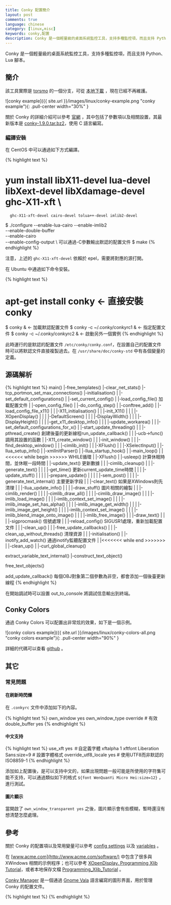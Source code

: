 ```yaml
---
title: Conky 配置簡介
layout: post
comments: true
language: chinese
category: [linux,misc]
keywords: conky,配置
description: Conky 是一個輕量級的桌面系統監控工具，支持多種監控項，而且支持 Python、Lua 腳本。
---
```


Conky 是一個輕量級的桌面系統監控工具，支持多種監控項，而且支持 Python、Lua 腳本。

<!-- more -->

## 簡介

該工具實際是 [torsmo](http://torsmo.sourceforge.net/index.php) 的一個分支，可從 [本地下載](/reference/linux/torsmo-0.18.tar.gz) ，現在已經不再維護。

![conky example]({{ site.url }}/images/linux/conky-example.png "conky example"){: .pull-center width="30%" }

關於 Conky 的詳細介紹可以參考 [官網](http://conky.sourceforge.net/) ，其中包括了參數項以及相關設置，其最新版本是 [conky-1.9.0.tar.bz2](/reference/linux/conky-1.9.0.tar.bz2)，使用 C 語言編寫。


### 編譯安裝

在 CentOS 中可以通過如下方式編譯。

{% highlight text %}
# yum install libX11-devel lua-devel libXext-devel libXdamage-devel ghc-X11-xft \
      ghc-X11-xft-devel cairo-devel tolua++-devel imlib2-devel
$ ./configure --enable-lua-cairo --enable-imlib2 \
    --enable-double-buffer                       \
    --enable-cairo                               \
    --enable-config-output                       \   可以通過-C參數輸出默認的配置文件
$ make
{% endhighlight %}

<!--
HAVE_XDBE     Double Buffer
TCP_PORT_MONITOR  支持
-->



注意，上述的 `ghc-X11-xft-devel` 依賴於 epel，需要將對應的源打開。

在 Ubuntu 中通過如下命令安裝。

{% highlight text %}
# apt-get install conky            ← 直接安裝 conky
$ conky &                          ← 加載默認配置文件
$ conky -c ~/.conky/conkyrc1 &     ← 指定配置文件
$ conky -c ~/.conky/conkyrc2 &     ← 啟動另外一個實例
{% endhighlight %}

此時運行的是默認的配置文件 `/etc/conky/conky.conf`，在設置自己的配置文件時可以將默認文件直接複製過去。在 `/usr/share/doc/conky-std` 中有各個變量的定義。

<!--
下面是一些常用的配置。

設置成真透明<br>
這需要窗口管理器支持Xorg複合特性，比如使用compiz或者啟用metacity複合特性。<br>
own_window_argb_visual：布爾值。當為true時啟用真透明特性。<br>
own_window_argb_value：當啟用真透明時設定不透明度。值的範圍是0-255。0是0%不透明度，255是100%不透明。<br>
own_window_transparent：布爾值。當該值為true，並且啟用真透明時，設置不透明度為0%。</li><br><li>

時間設置<br>
time: 變量，使用當前的時區。<br>
tztime (timzone (format)): 顯示某一個時區，可以在 /usr/share/zoneinfo 中查看，如 US/Pacific 。其中時間的格式可以通過 man date 進行查看，如 ${tztime America/Chicago $H:%M:%S} 。
-->

## 源碼解析

<!--
繪製應該是通過draw_stuff()->draw_text()->draw_line()->draw_string()函數進行的，通過for_each_line()顯示每一行的內容。<br><br>

繪製的是text_buffer指向的內容，kk

顏色的名稱採用的是X11指定的，可以通過/usr/share/X11/rgb.txt查看所支持的顏色。
-->

{% highlight text %}
main()
  |-free_templates()
  |-clear_net_stats()
  |-tcp_portmon_set_max_connections()
  |-initialisation()
  | |-set_default_configurations()
  | |-set_current_config()
  | |-load_config_file()                加載配置文件
  |   |-open_config_file()
  |   |-do_config_step()
  | |-conftree_add()
  | |-load_config_file_x11()
  | | |-X11_initialisation()
  | |   |-init_X11()
  | |   | |-XOpenDisplay()
  | |   | |-DefaultScreen()
  | |   | |-DisplayWidth()
  | |   | |-DisplayHeight()
  | |   | |-get_x11_desktop_info()
  | |   | |-update_workarea()
  | |   |-set_default_configurations_for_x()
  | |-start_update_threading()
  | | |-pthread_create()                創建後臺的更新線程run_update_callback()
  | |   |-ucb->func()                   調用其設置的函數
  | |-X11_create_window()
  | | |-init_window()
  | |   |-find_desktop_window()
  | |   |-cimlib_init()
  | |   |-XFlush()
  | |   |-XSelectInput()
  | |-llua_setup_info()
  | |-xmlInitParser()
  | |-llua_startup_hook()
  |
  |-main_loop()
  | |<<<<<< while begin >>>>>>          WHILE循環
  | |-XFlush()
  | |-usleep()                          計算休眠時間，並休眠一段時間
  | |-update_text()                     更新數據
  | | |-cimlib_cleanup()
  | | |-generate_text()
  | | | |-get_time()                    更新current_update_time時間
  | | | |-update_stuff()
  | | | | |-prepare_update()
  | | | | |-sem_post()
  | | | |-generate_text_internal()      主要更新字段
  | | |-clear_text()                    如果是XWindows則先清理
  | | |-llua_update_info()
  | |
  | |-draw_stuff()                      圖片相關的繪製
  | | |-cimlib_render()
  | | | |-cimlib_draw_all()
  | | |   |-cimlib_draw_image()
  | | |     |-imlib_load_image()
  | | |     |-imlib_context_set_image()
  | | |     |-imlib_image_set_has_alpha()
  | | |     |-imlib_image_get_width()
  | | |     |-imlib_image_get_height()
  | | |     |-imlib_context_set_image()
  | | |     |-imlib_blend_image_onto_image()
  | | |     |-imlib_free_image()
  | | |-draw_text()
  | |
  | |-sigprocmask()                     信號處理
  | | |-reload_config()                 SIGUSR1處理，重新加載配置文件
  | |   |-clean_up()
  | |     |-free_update_callbacks()
  | |     |-clean_up_without_threads()  清理資源
  | |   |-initialisation()
  | |-inotify_add_watch()               通過inotify監聽配置文件
  | |<<<<<<< while end >>>>>>>
  | |-clean_up()
  |
  |-curl_global_cleanup()

extract_variable_text_internal()
  |-construct_text_object()

free_text_objects()


add_update_callback()                   每個OBJ對象第二個參數為非空，都會添加一個後臺更新線程
{% endhighlight %}

在開始調試時可以設置 out_to_console 將調試信息輸出到終端。

## Conky Colors

通過 Conky Colors 可以配置出非常炫的效果，如下是一個示例。

![conky colors example]({{ site.url }}/images/linux/conky-colors-all.png "conky colors example"){: .pull-center width="90%" }

詳細的代碼可以查看 [github](https://github.com/helmuthdu/conky_colors) 。

## 其它

### 常見問題

#### 在刷新時閃爍

在 `.conkyrc` 文件中添加如下的內容。

{% highlight text %}
own_window yes
own_window_type override # 有效
double_buffer yes
{% endhighlight %}

#### 中文支持

{% highlight text %}
use_xft yes                            ＃自定義字體
xftalpha 1
xftfont Liberation Sans:size=9         # 設置字體格式
override_utf8_locale yes               # 使用UTF8而非默認的ISO8859-1
{% endhighlight %}

添加如上配置後，是可以支持中文的，如果出現問題一般可能是所使用的字符集可能不支持，可以通過類似如下的格式 `${font WenQuanYi Micro Hei:size=12}` ，進行測試。

#### 圖片顯示

當開啟了 `own_window_transparent yes` 之後，圖片顯示會有些模糊，暫時還沒有想清楚怎麼處理。

## 參考

關於 Conky 的配置項以及常用變量可以參考 [config settings](http://conky.sourceforge.net/config_settings.html) 以及 [variables](http://conky.sourceforge.net/variables.html) 。

在 [www.acme.com](http://www.acme.com/software/) 中包含了很多與 XWindows 相關的示例程序；也可以參考 [XOpenDisplay. Programming Xlib Tutorial](http://xopendisplay.hilltopia.ca/index.html)，或者本地保存文檔 [Programming_Xlib_Tutorial](/reference/linux/Programming_Xlib_Tutorial.maff) 。

[Conky Manager](https://launchpad.net/conky-manager) 是一個通過 [Gnome Vala](https://wiki.gnome.org/Projects/Vala) 語言編寫的圖形界面，用於管理 Conky 的配置文件。

<!--
feh 基於imlib的輕量級圖片查看工具
scrot 錄屏工具
-->

{% highlight text %}
{% endhighlight %}
